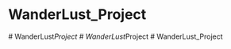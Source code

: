# WanderLust_Project
#   W a n d e r L u s t _ P r o j e c t  
 #   W a n d e r L u s t _ P r o j e c t  
 #   W a n d e r L u s t _ P r o j e c t  
 